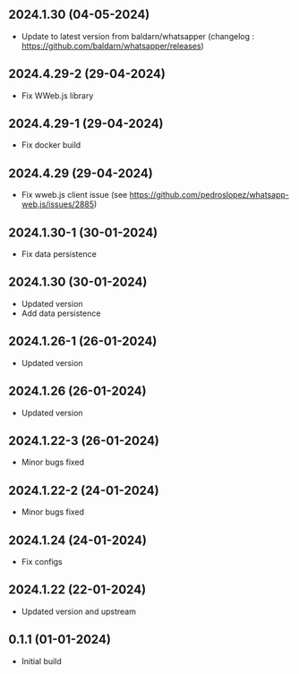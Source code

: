 
## 2024.1.30 (04-05-2024)
- Update to latest version from baldarn/whatsapper (changelog : https://github.com/baldarn/whatsapper/releases)
## 2024.4.29-2 (29-04-2024)

- Fix WWeb.js library

## 2024.4.29-1 (29-04-2024)

- Fix docker build

## 2024.4.29 (29-04-2024)

- Fix wweb.js client issue (see https://github.com/pedroslopez/whatsapp-web.js/issues/2885)

## 2024.1.30-1 (30-01-2024)

- Fix data persistence

## 2024.1.30 (30-01-2024)

- Updated version
- Add data persistence

## 2024.1.26-1 (26-01-2024)

- Updated version

## 2024.1.26 (26-01-2024)

- Updated version

## 2024.1.22-3 (26-01-2024)

- Minor bugs fixed

## 2024.1.22-2 (24-01-2024)

- Minor bugs fixed

## 2024.1.24 (24-01-2024)

- Fix configs

## 2024.1.22 (22-01-2024)

- Updated version and upstream

## 0.1.1 (01-01-2024)

- Initial build

